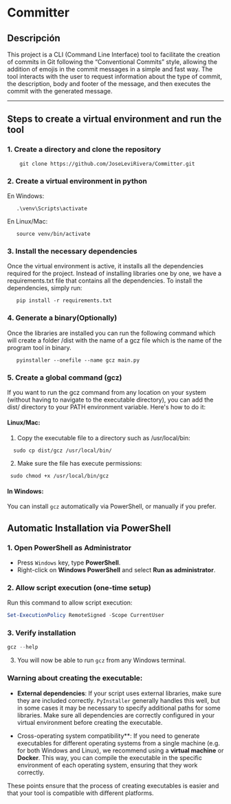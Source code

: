 ﻿# Committer

## Descripción

This project is a CLI (Command Line Interface) tool to facilitate the creation of commits in Git following the “Conventional Commits” style, allowing the addition of emojis in the commit messages in a simple and fast way.
The tool interacts with the user to request information about the type of commit, the description, body and footer of the message, and then executes the commit with the generated message.

---

## Steps to create a virtual environment and run the tool

### 1. Create a directory and clone the repository

```
    git clone https://github.com/JoseLeviRivera/Committer.git
```

### 2. Create a virtual environment in python
En Windows:
```
   .\venv\Scripts\activate
```
En Linux/Mac:
```
   source venv/bin/activate
```

### 3. Install the necessary dependencies
Once the virtual environment is active, it installs all the dependencies required for the project. Instead of installing libraries one by one, we have a requirements.txt file that contains all the dependencies.
To install the dependencies, simply run:

```
   pip install -r requirements.txt
```

### 4. Generate a binary(Optionally)
Once the libraries are installed you can run the following command which will create a folder /dist with the name of a gcz file which is the name of the program tool in binary. 
```
   pyinstaller --onefile --name gcz main.py
```

### 5. Create a global command (gcz)
If you want to run the gcz command from any location on your system (without having to navigate to the executable directory), you can add the dist/ directory to your PATH environment variable. Here's how to do it: 
#### Linux/Mac:
1. Copy the executable file to a directory such as /usr/local/bin: 
```
  sudo cp dist/gcz /usr/local/bin/
```
2. Make sure the file has execute permissions:
```
 sudo chmod +x /usr/local/bin/gcz
```
#### In Windows:
You can install `gcz` automatically via PowerShell, or manually if you prefer.

##  Automatic Installation via PowerShell

### 1. Open PowerShell as Administrator

- Press `Windows` key, type **PowerShell**.
- Right-click on **Windows PowerShell** and select **Run as administrator**.

### 2. Allow script execution (one-time setup)

Run this command to allow script execution:

```powershell
Set-ExecutionPolicy RemoteSigned -Scope CurrentUser
```
### 3. Verify installation
```powershell
gcz --help
```

3. You will now be able to run `gcz` from any Windows terminal.

### Warning about creating the executable:

- **External dependencies**: If your script uses external libraries, make sure they are included correctly. `PyInstaller` generally handles this well, but in some cases it may be necessary to specify additional paths for some libraries. Make sure all dependencies are correctly configured in your virtual environment before creating the executable.

- Cross-operating system compatibility**: If you need to generate executables for different operating systems from a single machine (e.g. for both Windows and Linux), we recommend using a **virtual machine** or **Docker**. This way, you can compile the executable in the specific environment of each operating system, ensuring that they work correctly.

These points ensure that the process of creating executables is easier and that your tool is compatible with different platforms.
